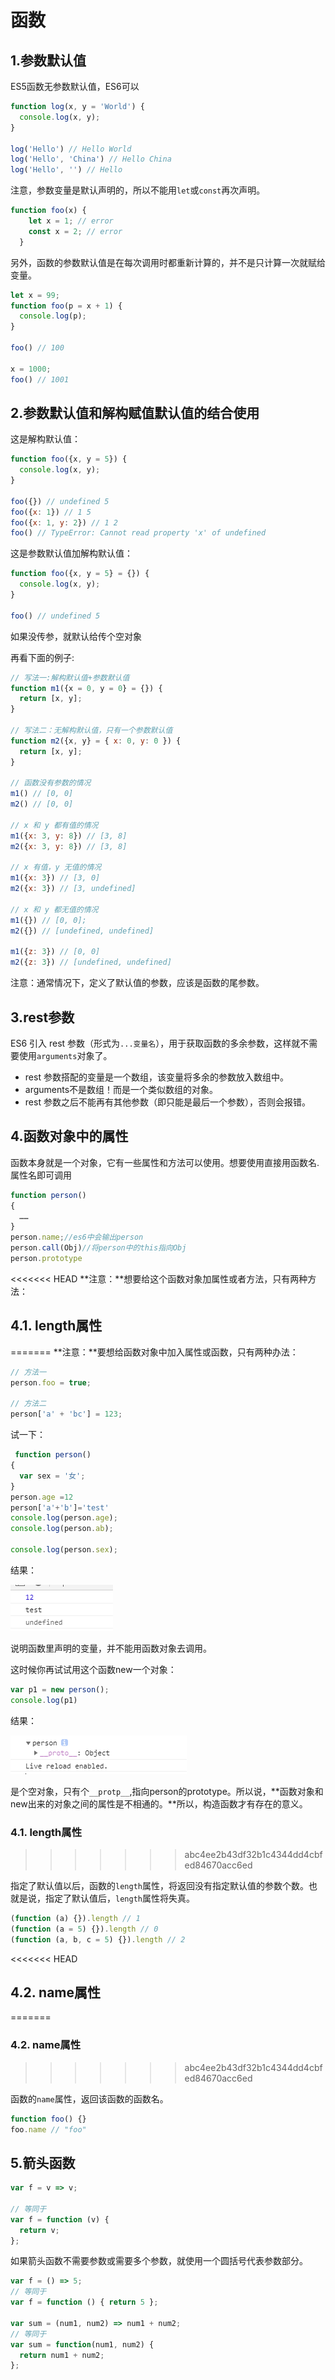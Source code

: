 # 函数

## 1.参数默认值

ES5函数无参数默认值，ES6可以

```javascript
function log(x, y = 'World') {
  console.log(x, y);
}

log('Hello') // Hello World
log('Hello', 'China') // Hello China
log('Hello', '') // Hello
```

注意，参数变量是默认声明的，所以不能用`let`或`const`再次声明。

```javascript
function foo(x) {
    let x = 1; // error
    const x = 2; // error
  }
```

另外，函数的参数默认值是在每次调用时都重新计算的，并不是只计算一次就赋给变量。

```javascript
let x = 99;
function foo(p = x + 1) {
  console.log(p);
}

foo() // 100

x = 1000;
foo() // 1001
```

## 2.参数默认值和解构赋值默认值的结合使用

这是解构默认值：

```javascript
function foo({x, y = 5}) {
  console.log(x, y);
}

foo({}) // undefined 5
foo({x: 1}) // 1 5
foo({x: 1, y: 2}) // 1 2
foo() // TypeError: Cannot read property 'x' of undefined
```

这是参数默认值加解构默认值：

```javascript
function foo({x, y = 5} = {}) {
  console.log(x, y);
}

foo() // undefined 5
```

如果没传参，就默认给传个空对象

再看下面的例子:

```javascript
// 写法一:解构默认值+参数默认值
function m1({x = 0, y = 0} = {}) {
  return [x, y];
}

// 写法二：无解构默认值，只有一个参数默认值
function m2({x, y} = { x: 0, y: 0 }) {
  return [x, y];
}

// 函数没有参数的情况
m1() // [0, 0]
m2() // [0, 0]

// x 和 y 都有值的情况
m1({x: 3, y: 8}) // [3, 8]
m2({x: 3, y: 8}) // [3, 8]

// x 有值，y 无值的情况
m1({x: 3}) // [3, 0]
m2({x: 3}) // [3, undefined]

// x 和 y 都无值的情况
m1({}) // [0, 0];
m2({}) // [undefined, undefined]

m1({z: 3}) // [0, 0]
m2({z: 3}) // [undefined, undefined]

```

注意：通常情况下，定义了默认值的参数，应该是函数的尾参数。

## 3.rest参数

ES6 引入 rest 参数（形式为`...变量名`），用于获取函数的多余参数，这样就不需要使用`arguments`对象了。

- rest 参数搭配的变量是一个数组，该变量将多余的参数放入数组中。
- arguments不是数组！而是一个类似数组的对象。
- rest 参数之后不能再有其他参数（即只能是最后一个参数），否则会报错。

## 4.函数对象中的属性

函数本身就是一个对象，它有一些属性和方法可以使用。想要使用直接用函数名.属性名即可调用

```javascript
function person()
{
  ……
}
person.name;//es6中会输出person
person.call(Obj)//将person中的this指向Obj
person.prototype
```

<<<<<<< HEAD
**注意：**想要给这个函数对象加属性或者方法，只有两种方法：



## 4.1. length属性
=======
**注意：**要想给函数对象中加入属性或函数，只有两种办法：

```javascript
// 方法一
person.foo = true;

// 方法二
person['a' + 'bc'] = 123;
```

试一下：

```javascript
 function person()
{
  var sex = '女';
}
person.age =12  
person['a'+'b']='test'  
console.log(person.age);
console.log(person.ab);

console.log(person.sex);
```

结果：

![image-20210322101408884](assets/image-20210322101408884.png)

说明函数里声明的变量，并不能用函数对象去调用。

这时候你再试试用这个函数new一个对象：

```javascript
var p1 = new person();
console.log(p1)
```

结果：

![image-20210322101949665](assets/image-20210322101949665.png)

是个空对象，只有个`__protp__`,指向person的prototype。所以说，**函数对象和new出来的对象之间的属性是不相通的。**所以，构造函数才有存在的意义。



### 4.1. length属性
>>>>>>> abc4ee2b43df32b1c4344dd4cbfed84670acc6ed

指定了默认值以后，函数的`length`属性，将返回没有指定默认值的参数个数。也就是说，指定了默认值后，`length`属性将失真。

```javascript
(function (a) {}).length // 1
(function (a = 5) {}).length // 0
(function (a, b, c = 5) {}).length // 2
```



<<<<<<< HEAD
## 4.2. name属性
=======
### 4.2. name属性
>>>>>>> abc4ee2b43df32b1c4344dd4cbfed84670acc6ed

函数的`name`属性，返回该函数的函数名。

```javascript
function foo() {}
foo.name // "foo"
```

## 5.箭头函数

```javascript
var f = v => v;

// 等同于
var f = function (v) {
  return v;
};
```

如果箭头函数不需要参数或需要多个参数，就使用一个圆括号代表参数部分。

```javascript
var f = () => 5;
// 等同于
var f = function () { return 5 };

var sum = (num1, num2) => num1 + num2;
// 等同于
var sum = function(num1, num2) {
  return num1 + num2;
};
```

